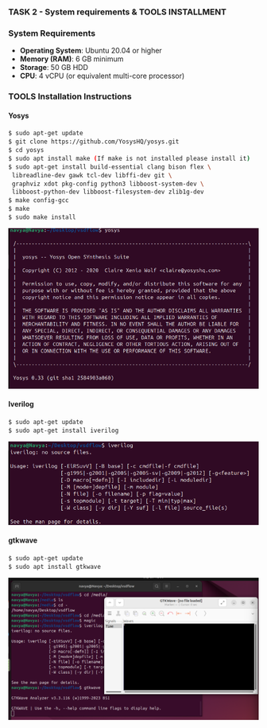 ### **TASK 2 - System requirements & TOOLS INSTALLMENT**

### System Requirements
- **Operating System**: Ubuntu 20.04 or higher
- **Memory (RAM)**: 6 GB minimum
- **Storage**: 50 GB HDD
- **CPU**: 4 vCPU (or equivalent multi-core processor)


### TOOLS Installation Instructions
#### **Yosys**

```bash
$ sudo apt-get update
$ git clone https://github.com/YosysHQ/yosys.git
$ cd yosys
$ sudo apt install make (If make is not installed please install it)
$ sudo apt-get install build-essential clang bison flex \
 libreadline-dev gawk tcl-dev libffi-dev git \
 graphviz xdot pkg-config python3 libboost-system-dev \
 libboost-python-dev libboost-filesystem-dev zlib1g-dev
$ make config-gcc
$ make
$ sudo make install
```
![Alt text](Images/yosys_installation.png)

#### **Iverilog**
```bash
$ sudo apt-get update
$ sudo apt-get install iverilog
```
![Alt text](Images/iverilog_installation.png)
#### **gtkwave**
```bash
$ sudo apt-get update
$ sudo apt install gtkwave
```
![Alt text](Images/gtkwave_installation.png)

